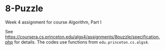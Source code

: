 # 8-Puzzle
Week 4 assignment for course Algorithm, Part I

See https://coursera.cs.princeton.edu/algs4/assignments/8puzzle/specification.php for details. The codes use functions from ``edu.princeton.cs.algs4``.
